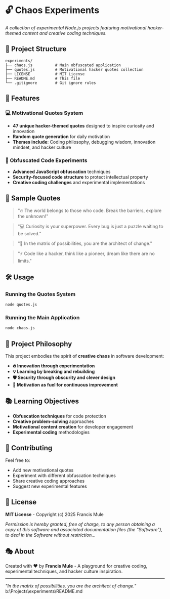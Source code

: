 # 🔓 Chaos Experiments

*A collection of experimental Node.js projects featuring motivational hacker-themed content and creative coding techniques.*

## 📁 Project Structure

```
experiments/
├── chaos.js          # Main obfuscated application
├── quotes.js         # Motivational hacker quotes collection
├── LICENSE           # MIT License
├── README.md         # This file
└── .gitignore        # Git ignore rules
```

## 🚀 Features

### 💻 Motivational Quotes System
- **47 unique hacker-themed quotes** designed to inspire curiosity and innovation
- **Random quote generation** for daily motivation
- **Themes include**: Coding philosophy, debugging wisdom, innovation mindset, and hacker culture

### 🔐 Obfuscated Code Experiments
- **Advanced JavaScript obfuscation** techniques
- **Security-focused code structure** to protect intellectual property
- **Creative coding challenges** and experimental implementations

## 🎯 Sample Quotes

> "🔥 The world belongs to those who code. Break the barriers, explore the unknown!"

> "💻 Curiosity is your superpower. Every bug is just a puzzle waiting to be solved."

> "🚀 In the matrix of possibilities, you are the architect of change."

> "⚡ Code like a hacker, think like a pioneer, dream like there are no limits."

## 🛠️ Usage

### Running the Quotes System
```bash
node quotes.js
```

### Running the Main Application
```bash
node chaos.js
```

## 🎨 Project Philosophy

This project embodies the spirit of **creative chaos** in software development:

- **🔥 Innovation through experimentation**
- **💡 Learning by breaking and rebuilding**
- **🛡️ Security through obscurity and clever design**
- **🌟 Motivation as fuel for continuous improvement**

## 📚 Learning Objectives

- **Obfuscation techniques** for code protection
- **Creative problem-solving** approaches
- **Motivational content creation** for developer engagement
- **Experimental coding** methodologies

## 🤝 Contributing

Feel free to:
- Add new motivational quotes
- Experiment with different obfuscation techniques
- Share creative coding approaches
- Suggest new experimental features

## 📄 License

**MIT License** - Copyright (c) 2025 Francis Mule

*Permission is hereby granted, free of charge, to any person obtaining a copy of this software and associated documentation files (the "Software"), to deal in the Software without restriction...*

## 🎭 About

Created with ❤️ by **Francis Mule** - A playground for creative coding, experimental techniques, and hacker culture inspiration.

---

*"In the matrix of possibilities, you are the architect of change."*</content>
<parameter name="filePath">b:\Projects\experiments\README.md
